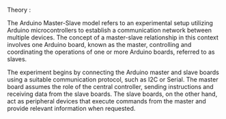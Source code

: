 Theory :

The Arduino Master-Slave model refers to an experimental setup utilizing Arduino microcontrollers to establish a communication network between multiple devices. The concept of a master-slave relationship in this context involves one Arduino board, known as the master, controlling and coordinating the operations of one or more Arduino boards, referred to as slaves.

The experiment begins by connecting the Arduino master and slave boards using a suitable communication protocol, such as I2C or Serial. The master board assumes the role of the central controller, sending instructions and receiving data from the slave boards. The slave boards, on the other hand, act as peripheral devices that execute commands from the master and provide relevant information when requested.